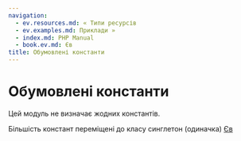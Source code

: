 ```yaml
---
navigation:
  - ev.resources.md: « Типи ресурсів
  - ev.examples.md: Приклади »
  - index.md: PHP Manual
  - book.ev.md: Єв
title: Обумовлені константи
---
```

# Обумовлені константи

Цей модуль не визначає жодних константів.

Більшість констант переміщені до класу синглетон (одиначка) [Єв](class.ev.md)
